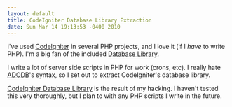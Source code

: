 ```yaml
---
layout: default
title: CodeIgniter Database Library Extraction
date: Sun Mar 14 19:13:53 -0400 2010
---
```


I've used [CodeIgniter](http://codeigniter.com/) in several PHP projects, and
I love it (if I _have_ to write PHP). I'm a big fan of the included
[Database Library](http://codeigniter.com/user_guide/database/index.html).

I write a lot of server side scripts in PHP for work (crons, etc). I really
hate [ADODB](http://adodb.sourceforge.net/)'s syntax, so I set out to extract
CodeIgniter's database library.

[CodeIgniter Database Library](http://github.com/itspriddle/codeigniter-database-library/)
is the result of my hacking. I haven't tested this very thoroughly, but I plan
to with any PHP scripts I write in the future.
